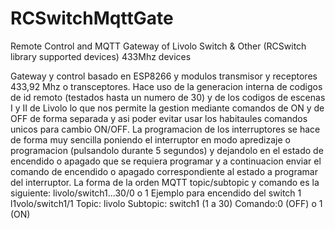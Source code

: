 # RCSwitchMqttGate
Remote Control and MQTT Gateway of Livolo Switch & Other (RCSwitch library supported devices) 433Mhz devices


Gateway y control basado en ESP8266 y modulos transmisor y receptores 433,92 Mhz o transceptores.
Hace uso de la generacion interna de codigos de id remoto (testados hasta un numero de 30) y de los codigos de escenas I y II de Livolo lo que nos permite la gestion mediante comandos de ON y de OFF de forma separada y asi poder evitar usar los habitaules comandos unicos para cambio ON/OFF.
La programacion de los interruptores se hace de forma muy sencilla poniendo el interruptor en modo apredizaje o programacion (pulsandolo durante 5 segundos) y dejandolo en el estado de encendido o apagado que se requiera programar y a continuacion enviar el comando de encendido o apagado correspondiente al estado a programar del interruptor.
La forma de la orden MQTT topic/subtopic y comando es la siguiente:
livolo/switch1...30/0 o 1
Ejemplo para encendido del switch 1
l1volo/switch1/1
Topic: livolo
Subtopic: switch1 (1 a 30)
Comando:0 (OFF) o 1 (ON)


